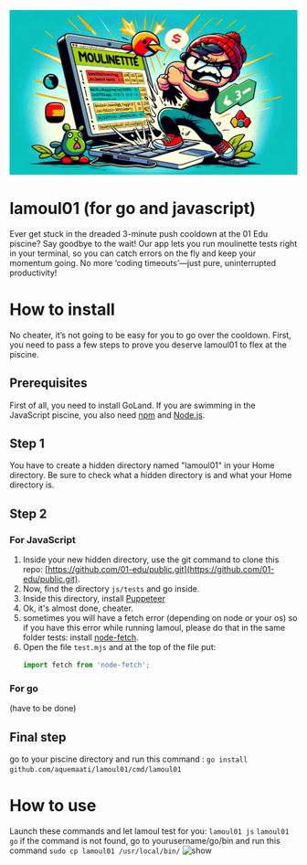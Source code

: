 ![logo.webp](logo1.webp)
# lamoul01 (for go and javascript)
Ever get stuck in the dreaded 3-minute push cooldown at the 01 Edu piscine? Say goodbye to the wait! Our app lets you run moulinette tests right in your terminal, so you can catch errors on the fly and keep your momentum going. No more ‘coding timeouts’—just pure, uninterrupted productivity!

# How to install
No cheater, it’s not going to be easy for you to go over the cooldown. First, you need to pass a few steps to prove you deserve lamoul01 to flex at the piscine.

## Prerequisites
First of all, you need to install GoLand. If you are swimming in the JavaScript piscine, you also need [npm](https://www.npmjs.com/) and [Node.js](https://nodejs.org/).

## Step 1
You have to create a hidden directory named "lamoul01" in your Home directory. Be sure to check what a hidden directory is and what your Home directory is.

## Step 2
### For JavaScript
1. Inside your new hidden directory, use the git command to clone this repo: [https://github.com/01-edu/public.git](https://github.com/01-edu/public.git).
2. Now, find the directory `js/tests` and go inside.
3. Inside this directory, install [Puppeteer](https://pptr.dev/guides/installation)
4. Ok, it's almost done, cheater.
5. sometimes you will have a fetch error (depending on node or your os) so if you have this error while running lamoul, please do that in the same folder tests: install [node-fetch](https://www.npmjs.com/package/node-fetch).
6. Open the file `test.mjs` and at the top of the file put:
   ```javascript
   import fetch from 'node-fetch';
### For go
(have to be done)
## Final step
go to your piscine directory and run this command :
```go install github.com/aquemaati/lamoul01/cmd/lamoul01  ```
# How to use
Launch these commands and let lamoul test for you:
```lamoul01 js```
```lamoul01 go```
if the command is not found, go to yourusername/go/bin and run this command
```sudo cp lamoul01 /usr/local/bin/```
![show](imagetest.png)